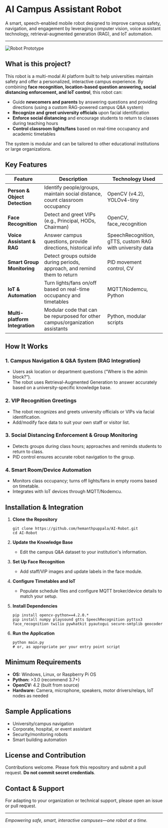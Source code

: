 # AI Campus Assistant Robot

A smart, speech-enabled mobile robot designed to improve campus safety, navigation, and engagement by leveraging computer vision, voice assistant technology, retrieval-augmented generation (RAG), and IoT automation.

---

![Robot Prototype](./image.jpg)

## What is this project?

This robot is a multi-modal AI platform built to help universities maintain safety and offer a personalized, interactive campus experience. By combining **face recognition, location-based question answering, social distancing enforcement, and IoT control**, this robot can:

- Guide **newcomers and parents** by answering questions and providing directions (using a custom RAG-powered campus Q&A system)
- **Recognize and greet university officials** upon facial identification
- **Enforce social distancing** and encourage students to return to classes during teaching hours
- **Control classroom lights/fans** based on real-time occupancy and academic timetables

The system is modular and can be tailored to other educational institutions or large organizations.

## Key Features

| Feature                                   | Description                                                                   | Technology Used            |
|-------------------------------------------|-------------------------------------------------------------------------------|----------------------------|
| **Person & Object Detection**             | Identify people/groups, maintain social distance, count classroom occupancy   | OpenCV (v4.2), YOLOv4-tiny |
| **Face Recognition**                      | Detect and greet VIPs (e.g., Principal, HODs, Chairman)                       | OpenCV, face_recognition   |
| **Voice Assistant & RAG**                 | Answer campus questions, provide directions, historical info                  | SpeechRecognition, gTTS, custom RAG with university data |
| **Smart Group Monitoring**                | Detect groups outside during periods, approach, and remind them to return     | PID movement control, CV   |
| **IoT & Automation**                      | Turn lights/fans on/off based on real-time occupancy and timetables           | MQTT/Nodemcu, Python       |
| **Multi-platform Integration**            | Modular code that can be repurposed for other campus/organization assistants  | Python, modular scripts    |

## How It Works

### 1. Campus Navigation & Q&A System (RAG Integration)
- Users ask location or department questions (“Where is the admin block?”).
- The robot uses Retrieval-Augmented Generation to answer accurately based on a university-specific knowledge base.

### 2. VIP Recognition Greetings
- The robot recognizes and greets university officials or VIPs via facial identification.
- Add/modify face data to suit your own staff or visitor list.

### 3. Social Distancing Enforcement & Group Monitoring
- Detects groups during class hours; approaches and reminds students to return to class.
- PID control ensures accurate robot navigation to the group.

### 4. Smart Room/Device Automation
- Monitors class occupancy; turns off lights/fans in empty rooms based on timetable.
- Integrates with IoT devices through MQTT/Nodemcu.

## Installation & Integration

1. **Clone the Repository**
    ```
    git clone https://github.com/hemanthpuppala/AI-Robot.git
    cd AI-Robot
    ```

2. **Update the Knowledge Base**
    - Edit the campus Q&A dataset to your institution's information.

3. **Set Up Face Recognition**
    - Add staff/VIP images and update labels in the face module.

4. **Configure Timetables and IoT**
    - Populate schedule files and configure MQTT broker/device details to match your setup.

5. **Install Dependencies**
    ```
    pip install opencv-python==4.2.0.*
    pip install numpy playsound gtts SpeechRecognition pyttsx3 face_recognition twilio pywhatkit pyautogui secure-smtplib geocoder
    ```

6. **Run the Application**
    ```
    python main.py
    # or, as appropriate per your entry point script
    ```

## Minimum Requirements

- **OS:** Windows, Linux, or Raspberry Pi OS
- **Python:** >3.0 (recommend 3.7+)
- **OpenCV:** 4.2 (built from source)
- **Hardware:** Camera, microphone, speakers, motor drivers/relays, IoT nodes as needed

## Sample Applications

- University/campus navigation
- Corporate, hospital, or event assistant
- Security/monitoring robots
- Smart building automation

## License and Contribution

Contributions welcome. Please fork this repository and submit a pull request. **Do not commit secret credentials**.

## Contact & Support

For adapting to your organization or technical support, please open an issue or pull request.

---

*Empowering safe, smart, interactive campuses—one robot at a time.*
